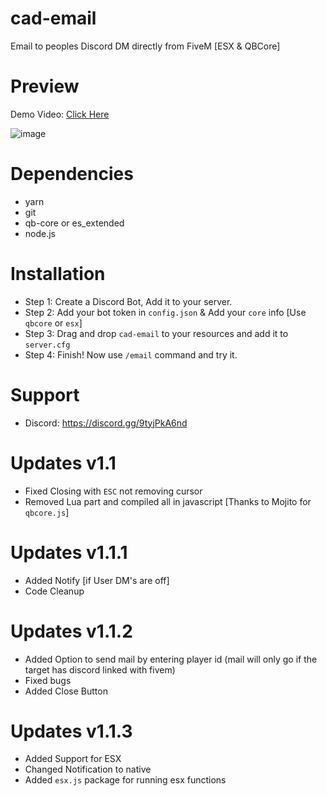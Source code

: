 # cad-email
Email to peoples Discord DM directly from FiveM [ESX & QBCore]

# Preview
Demo Video: [Click Here](https://youtu.be/x6OisU5M22A)

![image](https://user-images.githubusercontent.com/72443203/149477441-45e94f16-ce23-4f99-8967-3927a3911bad.png)

# Dependencies
* yarn
* git
* qb-core or es_extended
* node.js

# Installation
* Step 1: Create a Discord Bot, Add it to your server.
* Step 2: Add your bot token in `config.json` & Add your `core` info [Use `qbcore` or `esx`]
* Step 3: Drag and drop `cad-email` to your resources and add it to `server.cfg`
* Step 4: Finish! Now use `/email` command and try it.

# Support
* Discord: https://discord.gg/9tyjPkA6nd


# Updates v1.1
* Fixed Closing with `ESC` not removing cursor
* Removed Lua part and compiled all in javascript [Thanks to Mojito for `qbcore.js`]

# Updates v1.1.1
* Added Notify [if User DM's are off]
* Code Cleanup

# Updates v1.1.2
* Added Option to send mail by entering player id (mail will only go if the target has discord linked with fivem)
* Fixed bugs
* Added Close Button

# Updates v1.1.3
* Added Support for ESX
* Changed Notification to native
* Added `esx.js` package for running esx functions

